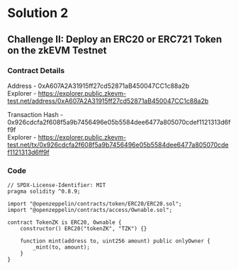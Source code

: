 # Solution 2

## Challenge II: Deploy an ERC20 or ERC721 Token on the zkEVM Testnet

### Contract Details
Address - 0xA607A2A31915ff27cd52871aB450047CC1c88a2b <br>
Explorer - https://explorer.public.zkevm-test.net/address/0xA607A2A31915ff27cd52871aB450047CC1c88a2b

Transaction Hash - 0x926cdcfa2f608f5a9b7456496e05b5584dee6477a805070cdef1121313d6ff9f <br>
Explorer - https://explorer.public.zkevm-test.net/tx/0x926cdcfa2f608f5a9b7456496e05b5584dee6477a805070cdef1121313d6ff9f


### Code
```solidity
// SPDX-License-Identifier: MIT
pragma solidity ^0.8.9;

import "@openzeppelin/contracts/token/ERC20/ERC20.sol";
import "@openzeppelin/contracts/access/Ownable.sol";

contract TokenZK is ERC20, Ownable {
    constructor() ERC20("tokenZK", "TZK") {}

    function mint(address to, uint256 amount) public onlyOwner {
        _mint(to, amount);
    }
}
```
